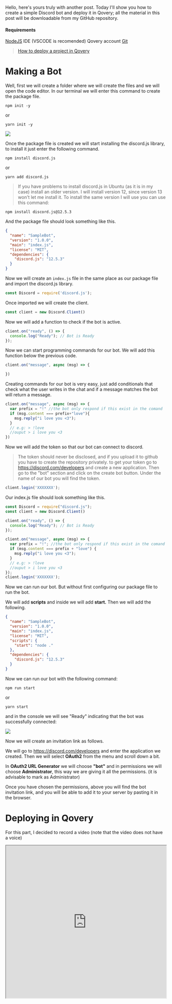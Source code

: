 Hello, here's yours truly with another post. Today I'll show you how to create a simple Discord bot and deploy it in Qovery; all the material in this post will be downloadable from my GitHub repository.

#### Requirements

[NodeJS](https://nodejs.org/)
IDE (VSCODE is recomended)
Qovery account[](https://git-scm.com/)
[Git ](https://git-scm.com/)

> [How to deploy a project in Qovery](https://neyunse.kagarisoft.com/how-to-deploy-a-project-in-qovery/)

# Making a Bot

Well, first we will create a folder where we will create the files and we will open the code editor.
In our terminal we will enter this command to create the package file.

`npm init -y`

or

`yarn init -y`

![](https://i.imgur.com/9rSRzRw.png)

Once the package file is created we will start installing the discord.js library, to install it just enter the following command.

`npm install discord.js`

or

`yarn add discord.js`

> If you have problems to install discord.js in Ubuntu (as it is in my case) install an older version. I will install version 12, since version 13 won't let me install it. 
> To install the same version I will use you can use this command:

`npm install discord.js@12.5.3`

And the package file should look something like this.

```json
{
  "name": "SampleBot",
  "version": "1.0.0",
  "main": "index.js",
  "license": "MIT",
  "dependencies": {
    "discord.js": "12.5.3"
  }
}
```

Now we will create an `index.js` file in the same place as our package file and import the discord.js library.

```javascript
const Discord = require('discord.js');
```

Once imported we will create the client.

```javascript
const client = new Discord.Client()
```

Now we will add a function to check if the bot is active.

```javascript
client.on("ready", () => {
  console.log("Ready"); // Bot is Ready
});
```

Now we can start programming commands for our bot. We will add this function below the previous code.

```javascript
client.on("message", async (msg) => {

})
```

Creating commands for our bot is very easy, just add conditionals that check what the user writes in the chat and if a message matches the bot will return a message.

```javascript
client.on("message", async (msg) => {
  var prefix = "!" //the bot only respond if this exist in the comand
  if (msg.content === prefix+"love"){
    msg.reply("i love you <3");
  }
  // e.g: > !love
  //ouput > i love you <3
})
```

Now we will add the token so that our bot can connect to discord.

> The token should never be disclosed, and if you upload it to github you have to create the repository privately.
> to get your token go to <https://discord.com/developers> and create a new application. Then go to the "bot" section and click on the create bot button. Under the name of our bot you will find the token.

```javascript
client.login('XXXXXXX');
```

Our index.js file should look something like this.

```javascript
const Discord = require("discord.js");
const client = new Discord.Client()

client.on("ready", () => {
  console.log("Ready"); // Bot is Ready
});

client.on("message", async (msg) => {
  var prefix = "!"; //the bot only respond if this exist in the comand
  if (msg.content === prefix + "love") {
    msg.reply("i love you <3");
  }
  // e.g: > !love
  //ouput > i love you <3
});
client.login('XXXXXXX');
```

Now we can run our bot. But without first configuring our package file to run the bot. 

We will add **scripts** and inside we will add **start.** Then we will add the following.

```json
{
  "name": "SampleBot",
  "version": "1.0.0",
  "main": "index.js",
  "license": "MIT",
  "scripts": {
    "start": "node ."
  },
  "dependencies": {
    "discord.js": "12.5.3"
  }
}
```

Now we can run our bot with the following command:

`npm run start` 

or 

`yarn start` 

and in the console we will see "Ready" indicating that the bot was successfully connected:

![](https://i.imgur.com/QvwquVt.png)

Now we will create an invitation link as follows.

We will go to <https://discord.com/developers> and enter the application we created. Then we will select **OAuth2** from the menu and scroll down a bit.

In **OAuth2 URL Generator** we will choose **"bot"** and in permissions we will choose **Administrator**, this way we are giving it all the permissions. (it is advisable to mark as Administrator)

Once you have chosen the permissions, above you will find the bot invitation link, and you will be able to add it to your server by pasting it in the browser.

# Deploying in Qovery

For this part, I decided to record a video (note that the video does not have a voice)

<iframe src="https://drive.google.com/file/d/1jnwZibyUbh57cNsiGYwOcumKmyX9L5en/preview" width="100%" height="480" allow="autoplay"></iframe>
